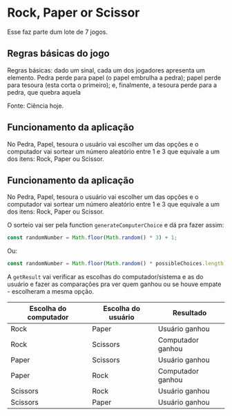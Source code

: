# Rock, Paper or Scissor
Esse faz parte dum lote de 7 jogos.

## Regras básicas do jogo

 Regras básicas: dado um sinal, cada um dos jogadores apresenta um elemento. Pedra perde para papel (o papel embrulha a pedra); papel perde para tesoura (esta corta o primeiro); e, finalmente, a tesoura perde para a pedra, que quebra aquela

Fonte: Ciência hoje.

## Funcionamento da aplicação

No Pedra, Papel, tesoura o usuário vai escolher um das opções e o computador vai sortear um número aleatório entre 1 e 3 que equivale a um dos itens: Rock, Paper ou Scissor.

## Funcionamento da aplicação

No Pedra, Papel, tesoura o usuário vai escolher um das opções e o computador vai sortear um número aleatório entre 1 e 3 que equivale a um dos itens: Rock, Paper ou Scissor. 

O sorteio vai ser pela function `generateComputerChoice` e dá pra fazer assim:

```jsx
const randomNumber = Math.floor(Math.random() * 3) + 1;
```

Ou:

```jsx
const randomNumber = Math.floor(Math.random() * possibleChoices.length) + 1;
```

A `getResult` vai verificar as escolhas do computador/sistema e as do usuário e fazer as comparações pra ver quem ganhou ou se houve empate - escolheram a mesma opção.

| Escolha do computador | Escolha do usuário | Resultado |
| --- | --- | --- |
| Rock | Paper | Usuário ganhou |
| Rock | Scissors | Computador ganhou |
| Paper | Scissors | Usuário ganhou |
| Paper | Rock | Computador ganhou |
| Scissors | Rock | Usuário ganhou |
| Scissors | Paper | Usuário ganhou |